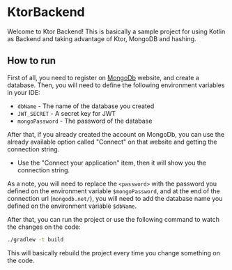 # KtorBackend

Welcome to Ktor Backend! This is basically a sample project for using Kotlin as Backend and taking advantage of Ktor,
MongoDB and hashing.

## How to run

First of all, you need to register on [MongoDb](https://www.mongodb.com/cloud/atlas/register) website, and create a
database.
Then, you will need to define the following environment variables in your IDE:

- `dbName` - The name of the database you created
- `JWT_SECRET` - A secret key for JWT
- `mongoPassword` - The password of the database

After that, if you already created the account on MongoDb, you can use the already available option called "Connect" on
that website and getting the connection string.

- Use the "Connect your application" item, then it will show you the connection string.

As a note, you will need to replace the `<password>` with the password you defined on the environment
variable `$mongoPassword`, and at the end of the connection url (`mongodb.net/`), you will need to add the database name you defined on
the environment variable `$dbName`.

After that, you can run the project or use the following command to watch the changes on the code:

```bash
./gradlew -t build
```

This will basically rebuild the project every time you change something on the code.

